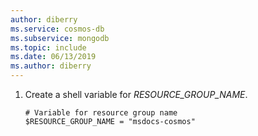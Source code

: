 ```yaml
---
author: diberry
ms.service: cosmos-db
ms.subservice: mongodb
ms.topic: include
ms.date: 06/13/2019
ms.author: diberry
---
```

1. Create a shell variable for *RESOURCE_GROUP_NAME*.

    ```azurepowershell-interactive
    # Variable for resource group name
    $RESOURCE_GROUP_NAME = "msdocs-cosmos"
    ```